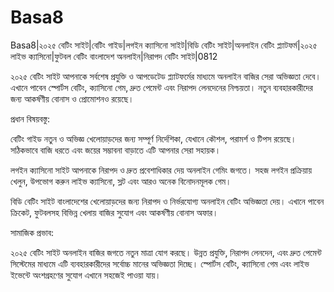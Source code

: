 # Basa8

Basa8|২০২৫ বেটিং সাইট|বেটিং গাইড|লগইন ক্যাসিনো সাইট|বিডি বেটিং সাইট|অনলাইন বেটিং প্ল্যাটফর্ম|২০২৫ লাইভ ক্যাসিনো|ফুটবল বেটিং বাংলাদেশ অনলাইন|নিরাপদ বেটিং সাইট|0812

২০২৫ বেটিং সাইট আপনাকে সর্বশেষ প্রযুক্তি ও আপডেটেড প্ল্যাটফর্মের মাধ্যমে অনলাইন বাজির সেরা অভিজ্ঞতা দেবে। এখানে পাবেন স্পোর্টস বেটিং, ক্যাসিনো গেম, দ্রুত পেমেন্ট এবং নিরাপদ লেনদেনের নিশ্চয়তা। নতুন ব্যবহারকারীদের জন্য আকর্ষণীয় বোনাস ও প্রোমোশনও রয়েছে।

প্রধান বিষয়বস্তু:

বেটিং গাইড নতুন ও অভিজ্ঞ খেলোয়াড়দের জন্য সম্পূর্ণ নির্দেশিকা, যেখানে কৌশল, পরামর্শ ও টিপস রয়েছে। সঠিকভাবে বাজি ধরতে এবং জয়ের সম্ভাবনা বাড়াতে এটি আপনার সেরা সহায়ক।

লগইন ক্যাসিনো সাইট আপনাকে নিরাপদ ও দ্রুত প্রবেশাধিকার দেয় অনলাইন গেমিং জগতে। সহজ লগইন প্রক্রিয়ায় খেলুন, উপভোগ করুন লাইভ ক্যাসিনো, স্লট এবং আরও অনেক বিনোদনমূলক গেম।

বিডি বেটিং সাইট বাংলাদেশের খেলোয়াড়দের জন্য নিরাপদ ও নির্ভরযোগ্য অনলাইন বেটিং অভিজ্ঞতা দেয়। এখানে পাবেন ক্রিকেট, ফুটবলসহ বিভিন্ন খেলায় বাজির সুযোগ এবং আকর্ষণীয় বোনাস অফার।

সামাজিক প্রভাব:

২০২৫ বেটিং সাইট অনলাইন বাজির জগতে নতুন মাত্রা যোগ করছে। উন্নত প্রযুক্তি, নিরাপদ লেনদেন, এবং দ্রুত পেমেন্ট সিস্টেমের মাধ্যমে এটি ব্যবহারকারীদের সর্বোচ্চ মানের অভিজ্ঞতা দিচ্ছে। স্পোর্টস বেটিং, ক্যাসিনো গেম এবং লাইভ ইভেন্টে অংশগ্রহণের সুযোগ এখানে সহজেই পাওয়া যায়।
